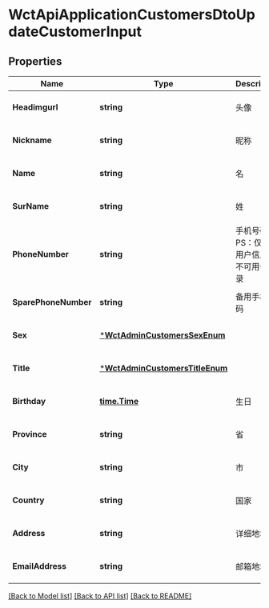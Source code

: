 # WctApiApplicationCustomersDtoUpdateCustomerInput

## Properties
Name | Type | Description | Notes
------------ | ------------- | ------------- | -------------
**Headimgurl** | **string** | 头像 | [optional] [default to null]
**Nickname** | **string** | 昵称 | [optional] [default to null]
**Name** | **string** | 名 | [optional] [default to null]
**SurName** | **string** | 姓 | [optional] [default to null]
**PhoneNumber** | **string** | 手机号码  PS：仅用于用户信息，不可用于登录 | [optional] [default to null]
**SparePhoneNumber** | **string** | 备用手机号码 | [optional] [default to null]
**Sex** | [***WctAdminCustomersSexEnum**](WCT.Admin.Customers.SexEnum.md) |  | [optional] [default to null]
**Title** | [***WctAdminCustomersTitleEnum**](WCT.Admin.Customers.TitleEnum.md) |  | [optional] [default to null]
**Birthday** | [**time.Time**](time.Time.md) | 生日 | [optional] [default to null]
**Province** | **string** | 省 | [optional] [default to null]
**City** | **string** | 市 | [optional] [default to null]
**Country** | **string** | 国家 | [optional] [default to null]
**Address** | **string** | 详细地址 | [optional] [default to null]
**EmailAddress** | **string** | 邮箱地址 | [optional] [default to null]

[[Back to Model list]](../README.md#documentation-for-models) [[Back to API list]](../README.md#documentation-for-api-endpoints) [[Back to README]](../README.md)


